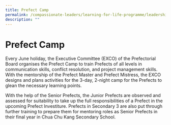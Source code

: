 ```yaml
---
title: Prefect Camp
permalink: /compassionate-leaders/learning-for-life-programme/leadership-events/prefect-camp/
description: ""
---
```



# **Prefect Camp**

Every June holiday, the Executive Committee (EXCO) of the Prefectorial Board organises the Prefect Camp to train Prefects of all levels in communication skills, conflict resolution, and project management skills. With the mentorship of the Prefect Master and Prefect Mistress, the EXCO designs and plans activities for the 3-day, 2-night camp for the Prefects to glean the necessary learning points.

With the help of the Senior Prefects, the Junior Prefects are observed and assessed for suitability to take up the full responsibilities of a Prefect in the upcoming Prefect Investiture. Prefects in Secondary 3 are also put through further training to prepare them for mentoring roles as Senior Prefects in their final year in Chua Chu Kang Secondary School.
